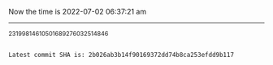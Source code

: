 Now the time is 2022-07-02 06:37:21 am

---

<small>23199814610501689276032514846</small>

```txt

Latest commit SHA is: 2b026ab3b14f90169372dd74b8ca253efdd9b117
```
